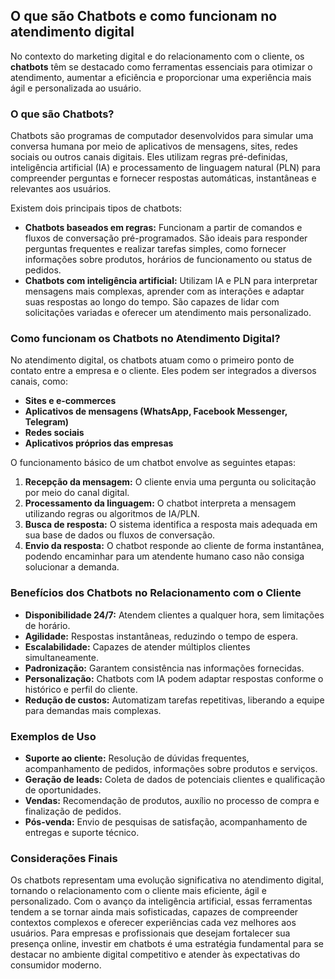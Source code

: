 
## O que são Chatbots e como funcionam no atendimento digital

No contexto do marketing digital e do relacionamento com o cliente, os **chatbots** têm se destacado como ferramentas essenciais para otimizar o atendimento, aumentar a eficiência e proporcionar uma experiência mais ágil e personalizada ao usuário.

### O que são Chatbots?

Chatbots são programas de computador desenvolvidos para simular uma conversa humana por meio de aplicativos de mensagens, sites, redes sociais ou outros canais digitais. Eles utilizam regras pré-definidas, inteligência artificial (IA) e processamento de linguagem natural (PLN) para compreender perguntas e fornecer respostas automáticas, instantâneas e relevantes aos usuários.

Existem dois principais tipos de chatbots:

- **Chatbots baseados em regras:** Funcionam a partir de comandos e fluxos de conversação pré-programados. São ideais para responder perguntas frequentes e realizar tarefas simples, como fornecer informações sobre produtos, horários de funcionamento ou status de pedidos.
- **Chatbots com inteligência artificial:** Utilizam IA e PLN para interpretar mensagens mais complexas, aprender com as interações e adaptar suas respostas ao longo do tempo. São capazes de lidar com solicitações variadas e oferecer um atendimento mais personalizado.

### Como funcionam os Chatbots no Atendimento Digital?

No atendimento digital, os chatbots atuam como o primeiro ponto de contato entre a empresa e o cliente. Eles podem ser integrados a diversos canais, como:

- **Sites e e-commerces**
- **Aplicativos de mensagens (WhatsApp, Facebook Messenger, Telegram)**
- **Redes sociais**
- **Aplicativos próprios das empresas**

O funcionamento básico de um chatbot envolve as seguintes etapas:

1. **Recepção da mensagem:** O cliente envia uma pergunta ou solicitação por meio do canal digital.
2. **Processamento da linguagem:** O chatbot interpreta a mensagem utilizando regras ou algoritmos de IA/PLN.
3. **Busca de resposta:** O sistema identifica a resposta mais adequada em sua base de dados ou fluxos de conversação.
4. **Envio da resposta:** O chatbot responde ao cliente de forma instantânea, podendo encaminhar para um atendente humano caso não consiga solucionar a demanda.

### Benefícios dos Chatbots no Relacionamento com o Cliente

- **Disponibilidade 24/7:** Atendem clientes a qualquer hora, sem limitações de horário.
- **Agilidade:** Respostas instantâneas, reduzindo o tempo de espera.
- **Escalabilidade:** Capazes de atender múltiplos clientes simultaneamente.
- **Padronização:** Garantem consistência nas informações fornecidas.
- **Personalização:** Chatbots com IA podem adaptar respostas conforme o histórico e perfil do cliente.
- **Redução de custos:** Automatizam tarefas repetitivas, liberando a equipe para demandas mais complexas.

### Exemplos de Uso

- **Suporte ao cliente:** Resolução de dúvidas frequentes, acompanhamento de pedidos, informações sobre produtos e serviços.
- **Geração de leads:** Coleta de dados de potenciais clientes e qualificação de oportunidades.
- **Vendas:** Recomendação de produtos, auxílio no processo de compra e finalização de pedidos.
- **Pós-venda:** Envio de pesquisas de satisfação, acompanhamento de entregas e suporte técnico.

### Considerações Finais

Os chatbots representam uma evolução significativa no atendimento digital, tornando o relacionamento com o cliente mais eficiente, ágil e personalizado. Com o avanço da inteligência artificial, essas ferramentas tendem a se tornar ainda mais sofisticadas, capazes de compreender contextos complexos e oferecer experiências cada vez melhores aos usuários. Para empresas e profissionais que desejam fortalecer sua presença online, investir em chatbots é uma estratégia fundamental para se destacar no ambiente digital competitivo e atender às expectativas do consumidor moderno.
```
